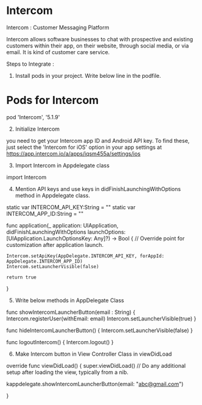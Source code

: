 # Intercom

Intercom : Customer Messaging Platform


Intercom allows software businesses to chat with prospective and existing customers within their app, on their website, through
social media, or via email. It is kind of customer care service. 

Steps to Integrate : 

1. Install pods in your project. Write below line in the podfile.

  # Pods for Intercom
  pod 'Intercom', '5.1.9'
  
2. Initialize Intercom

you need to get your Intercom app ID and Android API key. To find these, just select the 'Intercom for iOS' option in your app 
settings at
https://app.intercom.io/a/apps/iqsm455a/settings/ios

3. Import Intercom in Appdelegate class

import Intercom

4. Mention API keys and use keys in didFinishLaunchingWithOptions method in Appdelegate class. 

 static var INTERCOM_API_KEY:String = ""
 static var INTERCOM_APP_ID:String = ""
 
func application(_ application: UIApplication, didFinishLaunchingWithOptions 
launchOptions: [UIApplication.LaunchOptionsKey: Any]?) -> Bool 
{
    // Override point for customization after application launch.

    Intercom.setApiKey(AppDelegate.INTERCOM_API_KEY, forAppId: AppDelegate.INTERCOM_APP_ID)
    Intercom.setLauncherVisible(false)

    return true
}
    
5. Write below methods in AppDelegate Class

func showIntercomLauncherButton(email : String)
{
    Intercom.registerUser(withEmail: email)
    Intercom.setLauncherVisible(true)
}

func hideIntercomLauncherButton()
{
    Intercom.setLauncherVisible(false)
}

func logoutIntercom()
{
    Intercom.logout()
}

6. Make Intercom button in View Controller Class in viewDidLoad

override func viewDidLoad() {
super.viewDidLoad()
// Do any additional setup after loading the view, typically from a nib.

kappdelegate.showIntercomLauncherButton(email: "abc@gmail.com")

}



